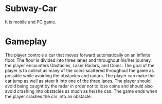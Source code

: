 # Subway-Car
It is mobile and PC game.

# Gameplay
The player controls a car that moves forward automatically on an infinite floor. The floor is divided into three lanes and throughout his/her journey, the player encounters Obstacles, Laser Radars, and Coins. The goal of the player is to collect as many of the coins scattered throughout the game as possible while avoiding the obstacles and radars. The player can make the car jump as well as steer it into one of the three lanes. The player should avoid being caught by the radar in order not to lose coins and should also avoid crashing into obstacles as much as he/she can. The game ends when the player crashes the car into an obstacle.

